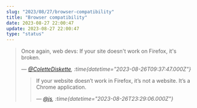 ```yaml
---
slug: "2023/08/27/browser-compatibility"
title: "Browser compatibility"
date: 2023-08-27 22:00:47
update: 2023-08-27 22:00:47
type: "status"
---
```


> Once again, web devs: If your site doesn't work on Firefox, it's broken.
> 
> <cite>&mdash; [@ColetteDiskette](https://retro.pizza/@ColetteDiskette/110953946663249384), :time{datetime="2023-08-26T09:37:47.000Z"}</cite>
>
> > If your website doesn’t work in Firefox, it’s not a website. It’s a Chrome application.
> >
> > <cite>&mdash; [@js](https://ap.nil.im/objects/6afdb834-8836-4464-8c10-6e96bd2f32a5), :time{datetime="2023-08-26T23:29:06.000Z"}</cite>
